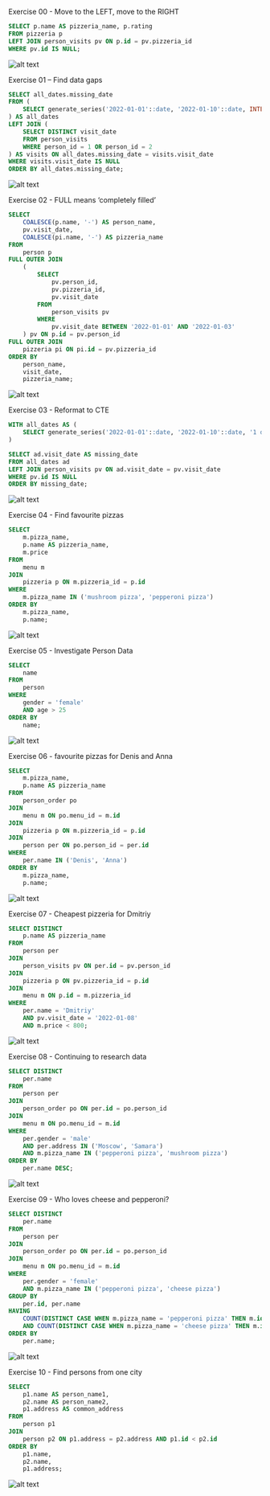 Exercise 00 - Move to the LEFT, move to the RIGHT

```sql
SELECT p.name AS pizzeria_name, p.rating
FROM pizzeria p
LEFT JOIN person_visits pv ON p.id = pv.pizzeria_id
WHERE pv.id IS NULL;
```
![alt text](image.png)



Exercise 01 – Find data gaps

```sql
SELECT all_dates.missing_date
FROM (
    SELECT generate_series('2022-01-01'::date, '2022-01-10'::date, INTERVAL '1 day') AS missing_date
) AS all_dates
LEFT JOIN (
    SELECT DISTINCT visit_date
    FROM person_visits
    WHERE person_id = 1 OR person_id = 2
) AS visits ON all_dates.missing_date = visits.visit_date
WHERE visits.visit_date IS NULL
ORDER BY all_dates.missing_date;
```
![alt text](image-1.png)



Exercise 02 - FULL means ‘completely filled’

```sql
SELECT 
    COALESCE(p.name, '-') AS person_name,
    pv.visit_date,
    COALESCE(pi.name, '-') AS pizzeria_name
FROM 
    person p
FULL OUTER JOIN 
    (
        SELECT 
            pv.person_id, 
            pv.pizzeria_id, 
            pv.visit_date
        FROM 
            person_visits pv
        WHERE 
            pv.visit_date BETWEEN '2022-01-01' AND '2022-01-03'
    ) pv ON p.id = pv.person_id
FULL OUTER JOIN 
    pizzeria pi ON pi.id = pv.pizzeria_id
ORDER BY 
    person_name, 
    visit_date, 
    pizzeria_name;
```
![alt text](image-2.png)



Exercise 03 - Reformat to CTE

```sql
WITH all_dates AS (
    SELECT generate_series('2022-01-01'::date, '2022-01-10'::date, '1 day')::date AS visit_date
)

SELECT ad.visit_date AS missing_date
FROM all_dates ad
LEFT JOIN person_visits pv ON ad.visit_date = pv.visit_date
WHERE pv.id IS NULL
ORDER BY missing_date;
```
![alt text](image-3.png)

Exercise 04 - Find favourite pizzas

```sql
SELECT 
    m.pizza_name,
    p.name AS pizzeria_name,
    m.price
FROM 
    menu m
JOIN 
    pizzeria p ON m.pizzeria_id = p.id
WHERE 
    m.pizza_name IN ('mushroom pizza', 'pepperoni pizza')
ORDER BY 
    m.pizza_name, 
    p.name;
```
![alt text](image-4.png)


Exercise 05 - Investigate Person Data

```sql
SELECT 
    name
FROM 
    person
WHERE 
    gender = 'female' 
    AND age > 25
ORDER BY 
    name;
```
![alt text](image-5.png)



Exercise 06 - favourite pizzas for Denis and Anna

```sql
SELECT 
    m.pizza_name,
    p.name AS pizzeria_name
FROM 
    person_order po
JOIN 
    menu m ON po.menu_id = m.id
JOIN 
    pizzeria p ON m.pizzeria_id = p.id
JOIN 
    person per ON po.person_id = per.id
WHERE 
    per.name IN ('Denis', 'Anna')
ORDER BY 
    m.pizza_name, 
    p.name;
```
![alt text](image-6.png)



Exercise 07 - Cheapest pizzeria for Dmitriy

```sql
SELECT DISTINCT 
    p.name AS pizzeria_name
FROM 
    person per
JOIN 
    person_visits pv ON per.id = pv.person_id
JOIN 
    pizzeria p ON pv.pizzeria_id = p.id
JOIN 
    menu m ON p.id = m.pizzeria_id
WHERE 
    per.name = 'Dmitriy'
    AND pv.visit_date = '2022-01-08'
    AND m.price < 800;
```
![alt text](image-7.png)



Exercise 08 - Continuing to research data

```sql
SELECT DISTINCT 
    per.name
FROM 
    person per
JOIN 
    person_order po ON per.id = po.person_id
JOIN 
    menu m ON po.menu_id = m.id
WHERE 
    per.gender = 'male'
    AND per.address IN ('Moscow', 'Samara')
    AND m.pizza_name IN ('pepperoni pizza', 'mushroom pizza')
ORDER BY 
    per.name DESC;
```
![alt text](image-8.png)



Exercise 09 - Who loves cheese and pepperoni?

```sql
SELECT DISTINCT 
    per.name
FROM 
    person per
JOIN 
    person_order po ON per.id = po.person_id
JOIN 
    menu m ON po.menu_id = m.id
WHERE 
    per.gender = 'female'
    AND m.pizza_name IN ('pepperoni pizza', 'cheese pizza')
GROUP BY 
    per.id, per.name
HAVING 
    COUNT(DISTINCT CASE WHEN m.pizza_name = 'pepperoni pizza' THEN m.id END) > 0
    AND COUNT(DISTINCT CASE WHEN m.pizza_name = 'cheese pizza' THEN m.id END) > 0
ORDER BY 
    per.name;
```
![alt text](image-9.png)



Exercise 10 - Find persons from one city

```sql
SELECT 
    p1.name AS person_name1,
    p2.name AS person_name2,
    p1.address AS common_address
FROM 
    person p1
JOIN 
    person p2 ON p1.address = p2.address AND p1.id < p2.id
ORDER BY 
    p1.name, 
    p2.name, 
    p1.address;
```
![alt text](image-10.png)